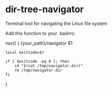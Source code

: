 # dir-tree-navigator
Terminal tool for navigating the Linux file system

Add this function to your .bashrc:

nav() {
	{your_path}/navigator $1
	
	local exitcode=$?
	    
	if [ $exitcode -eq 0 ]; then
		cd "$(cat /tmp/navigator.dir)"
		rm /tmp/navigator.dir
	fi
}
